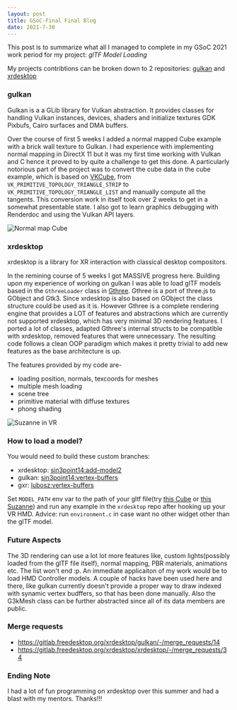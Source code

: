 ```yaml
---
layout: post
title: GSoC-Final Final Blog
date: 2021-7-30
---
```


This post is to summarize what all I managed to complete in my GSoC 2021 work period for my project: *glTF Model Loading*  

My projects contribtions can be broken down to 2 repositories: [gulkan](https://gitlab.freedesktop.org/xrdesktop/gulkan/) and [xrdesktop](https://gitlab.freedesktop.org/xrdesktop/xrdesktop/)

### gulkan

Gulkan is a a GLib library for Vulkan abstraction. It provides classes for handling Vulkan instances, devices, shaders and initialize textures GDK Pixbufs, Cairo surfaces and DMA buffers.

Over the course of first 5 weeks I added a normal mapped Cube example with a brick wall texture to Gulkan. I had experience with implementing normal mapping in DirectX 11 but it was my first time working with Vulkan and C hence it proved to by quite a challenge to get this done. A particularly notorious part of the project was to convert the cube data in the cube example, which is based on [VKCube](https://github.com/krh/vkcube), from `VK_PRIMITIVE_TOPOLOGY_TRIANGLE_STRIP` to `VK_PRIMITIVE_TOPOLOGY_TRIANGLE_LIST` and manually compute all the tangents. This conversion work in itself took over 2 weeks to get in a somewhat presentable state. I also got to learn graphics debugging with Renderdoc and using the Vulkan API layers.

![Normal map Cube](https://media.discordapp.net/attachments/818922990715797515/863045554740789248/unknown.png)

### xrdesktop

xrdesktop is a library for XR interaction with classical desktop compositors.

In the remining course of 5 weeks I got MASSIVE progress here. Building upon my experience of working on gulkan I was able to load glTF models based in the `GthreeLoader` class in [Gthree](https://github.com/alexlarsson/gthree/). Gthree is a port of three.js to GObject and Gtk3. Since xrdesktop is also based on GObject the class structure could be used as it is. However Gthree is a complete rendering engine that provides a LOT of features and abstractions which are currently not supported xrdesktop, which has very minimal 3D rendering features. I ported a lot of classes, adapted Gthree's internal structs to be compatible with xrdesktop, removed features that were unnecessary. The resulting code follows a clean OOP paradigm which makes it pretty trivial to add new features as the base architecture is up.  

The features provided by my code are-  

- loading position, normals, texcoords for meshes
- multiple mesh loading
- scene tree
- primitive material with diffuse textures
- phong shading

![Suzanne in VR](https://media.discordapp.net/attachments/818922990715797515/876317283046281256/unknown.png)

### How to load a model?

You would need to build these custom branches:

- xrdesktop: [sin3point14:add-model2](https://gitlab.freedesktop.org/sin3point14/xrdesktop/-/tree/add-model2)
- gulkan: [sin3point14:vertex-buffers](https://gitlab.freedesktop.org/sin3point14/gulkan/-/tree/vertex-buffers)
- gxr: [lubosz:vertex-buffers](https://gitlab.freedesktop.org/lubosz/gxr/-/tree/vertex-buffers)

Set `MODEL_PATH` env var to the path of your gltf file(try [this Cube](https://github.com/KhronosGroup/glTF-Sample-Models/tree/master/2.0/Cube/glTF) or [this Suzanne](https://github.com/KhronosGroup/glTF-Sample-Models/tree/master/2.0/Suzanne/glTF)) and run any example in the `xrdesktop` repo after hooking up your VR HMD. Advice: run `environment.c` in case want no other widget other than the glTF model.

### Future Aspects

The 3D rendering can use a lot lot more features like, custom lights(possibly loaded from the glTF file itself), normal mapping, PBR materials, animations etc. The list won't end :p. An immediate applicaiton of my work would be to load HMD Controller models. A couple of hacks have been used here and there, like gulkan currently doesn't provide a proper way to draw indexed with synamic vertex budffers, so that has been done manually. Also the G3kMesh class can be further abstracted since all of its data members are public.

### Merge requests

- https://gitlab.freedesktop.org/xrdesktop/gulkan/-/merge_requests/14
- https://gitlab.freedesktop.org/xrdesktop/xrdesktop/-/merge_requests/34

### Ending Note

I had a lot of fun programming on xrdesktop over this summer and had a blast with my mentors. Thanks!!!
